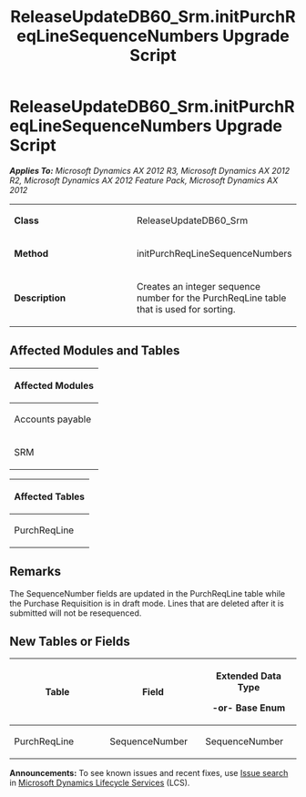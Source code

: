 ﻿---
title: ReleaseUpdateDB60_Srm.initPurchReqLineSequenceNumbers Upgrade Script
TOCTitle: ReleaseUpdateDB60_Srm.initPurchReqLineSequenceNumbers Upgrade Script
ms:assetid: 1bb54686-6fbe-5734-9b2d-044764db0a62
ms:mtpsurl: https://msdn.microsoft.com/en-us/library/JJ718686(v=AX.60)
ms:contentKeyID: 49706970
ms.date: 05/18/2015
mtps_version: v=AX.60
---

# ReleaseUpdateDB60\_Srm.initPurchReqLineSequenceNumbers Upgrade Script 


_**Applies To:** Microsoft Dynamics AX 2012 R3, Microsoft Dynamics AX 2012 R2, Microsoft Dynamics AX 2012 Feature Pack, Microsoft Dynamics AX 2012_

<table>
<colgroup>
<col style="width: 50%" />
<col style="width: 50%" />
</colgroup>
<tbody>
<tr class="odd">
<td><p><strong>Class</strong></p></td>
<td><p>ReleaseUpdateDB60_Srm</p></td>
</tr>
<tr class="even">
<td><p><strong>Method</strong></p></td>
<td><p>initPurchReqLineSequenceNumbers</p></td>
</tr>
<tr class="odd">
<td><p><strong>Description</strong></p></td>
<td><p>Creates an integer sequence number for the PurchReqLine table that is used for sorting.</p></td>
</tr>
</tbody>
</table>


## Affected Modules and Tables

<table>
<colgroup>
<col style="width: 100%" />
</colgroup>
<thead>
<tr class="header">
<th><p>Affected Modules</p></th>
</tr>
</thead>
<tbody>
<tr class="odd">
<td><p>Accounts payable</p></td>
</tr>
<tr class="even">
<td><p>SRM</p></td>
</tr>
</tbody>
</table>


<table>
<colgroup>
<col style="width: 100%" />
</colgroup>
<thead>
<tr class="header">
<th><p>Affected Tables</p></th>
</tr>
</thead>
<tbody>
<tr class="odd">
<td><p>PurchReqLine</p></td>
</tr>
</tbody>
</table>


## Remarks

The SequenceNumber fields are updated in the PurchReqLine table while the Purchase Requisition is in draft mode. Lines that are deleted after it is submitted will not be resequenced.

## New Tables or Fields

<table>
<colgroup>
<col style="width: 33%" />
<col style="width: 33%" />
<col style="width: 33%" />
</colgroup>
<thead>
<tr class="header">
<th><p>Table</p></th>
<th><p>Field</p></th>
<th><p>Extended Data Type</p>
<p>-or- Base Enum</p></th>
</tr>
</thead>
<tbody>
<tr class="odd">
<td><p>PurchReqLine</p></td>
<td><p>SequenceNumber</p></td>
<td><p>SequenceNumber</p></td>
</tr>
</tbody>
</table>

  
**Announcements:** To see known issues and recent fixes, use [Issue search](http://go.microsoft.com/fwlink/?linkid=389258) in [Microsoft Dynamics Lifecycle Services](http://go.microsoft.com/fwlink/?linkid=306505) (LCS).

